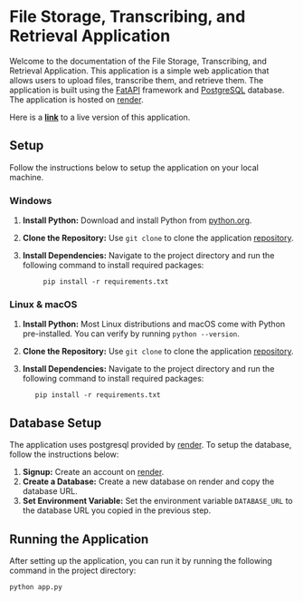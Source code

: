# File Storage, Transcribing, and Retrieval Application

Welcome to the documentation of the File Storage, Transcribing, and Retrieval Application. This application is a simple web application that allows users to upload files, transcribe them, and retrieve them. The application is built using the [FatAPI](https://fastapi.tiangolo.com/) framework and [PostgreSQL](https://www.postgresql.org/) database. The application is hosted on [render](https://render.com/).

Here is a **[link]()** to a live version of this application.

## Setup

 Follow the instructions below to setup the application on your local machine.

### Windows

1. **Install Python:** Download and install Python from [python.org](https://www.python.org/downloads/).
2. **Clone the Repository:** Use `git clone` to clone the application [repository](https://github.com/blacdev/HNG_Stage_Two.git).

3. **Install Dependencies:** Navigate to the project directory and run the following command to install required packages:

            pip install -r requirements.txt

### Linux & macOS

1. **Install Python:** Most Linux distributions and macOS come with Python pre-installed. You can verify by running `python --version`.

2. **Clone the Repository:** Use `git clone` to clone the application [repository](https://github.com/blacdev/HNG_Stage_Five_Task.git).

3. **Install Dependencies:** Navigate to the project directory and run the following command to install required packages:

          pip install -r requirements.txt

## Database Setup

The application uses postgresql provided by [render](https://render.com/). To setup the database, follow the instructions below:

1. **Signup:** Create an account on [render](https://render.com/).
2. **Create a Database:** Create a new database on render and copy the database URL.
3. **Set Environment Variable:** Set the environment variable `DATABASE_URL` to the database URL you copied in the previous step.


## Running the Application

After setting up the application, you can run it by running the following command in the project directory:

    python app.py